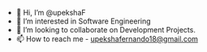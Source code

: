 - 👋 Hi, I’m @upekshaF
- 👀 I’m interested in Software Engineering
- 💞️ I’m looking to collaborate on Development Projects.
- 📫 How to reach me - upekshafernando18@gmail.com

<!---
upekshaF/upekshaF is a ✨ special ✨ repository because its `README.md` (this file) appears on your GitHub profile.
You can click the Preview link to take a look at your changes.
--->
